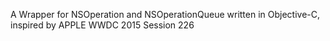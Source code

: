 A Wrapper for NSOperation and NSOperationQueue written in Objective-C, inspired by APPLE WWDC 2015 Session 226

